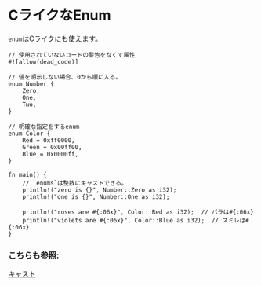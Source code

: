 # CライクなEnum

`enum`はCライクにも使えます。

```rust,editable
// 使用されていないコードの警告をなくす属性
#![allow(dead_code)]

// 値を明示しない場合、0から順に入る。
enum Number {
    Zero,
    One,
    Two,
}

// 明確な指定をするenum
enum Color {
    Red = 0xff0000,
    Green = 0x00ff00,
    Blue = 0x0000ff,
}

fn main() {
    // `enums`は整数にキャストできる。
    println!("zero is {}", Number::Zero as i32);
    println!("one is {}", Number::One as i32);

    println!("roses are #{:06x}", Color::Red as i32);  // バラは#{:06x}
    println!("violets are #{:06x}", Color::Blue as i32);  // スミレは#{:06x}
}
```

### こちらも参照:

[キャスト][cast]

[cast]: ../../types/cast.md
